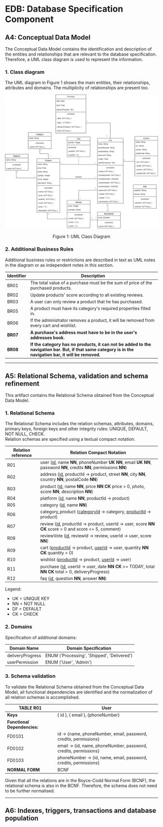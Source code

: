 # EDB: Database Specification Component

## A4: Conceptual Data Model

The Conceptual Data Model contains the identification and description of the entities and relationships that are relevant to the database specification. Therefore, a UML class diagram is used to represent the information.

### 1. Class diagram

The UML diagram in Figure 1 shows the main entities, their relationships, attributes and domains. The multiplicity of relationships are present too.

![](images/UML.jpg)

<figcaption align= "center">Figure 1: UML Class Diagram</figcaption></p>

### 2. Additional Business Rules

Additional business rules or restrictions are described in text as UML notes in the diagram or as independent notes in this section.

| Identifier | Description |
|-----------------|--------------------------|
| BR01 | The total value of a purchase must be the sum of price of the purchased products. |
| BR02 | Update products' score according to all existing reviews. |
| BR03 | A user can only review a product that he has purchased. |
| BR05 | A product must have its category's required properties filled in. |
| BR06 | If the administrator removes a product, it will be removed from every cart and wishlist. |
| **BR07** | **A purchase's address must have to be in the user's addresses book.** |
| **BR08** | **If the category has no products, it can not be added to the navigation bar. But, if that same category is in the navigation bar, it will be removed.** |


---


## A5: Relational Schema, validation and schema refinement

This artifact contains the Relational Schema obtained from the Conceptual Data Model.

### 1. Relational Schema

The Relational Schema includes the relation schemas, attributes, domains, primary keys, foreign keys and other integrity rules: UNIQUE, DEFAULT, NOT NULL, CHECK.  
Relation schemas are specified using a textual compact notation. 


| Relation reference | Relation Compact Notation                        |
| ------------------ | ------------------------------------------------ |
| R01                | user (<u>id</u>, name __NN__, phoneNumber __UK__ __NN__, email __UK__ __NN__, password __NN__, credits __NN__, permissions __NN__)                    |
| R02                | address (<u>id</u>, productId -> product, street __NN__, city __NN__, country __NN__, postalCode __NN__)
| R03                | product (<u>id</u>, name __NN__, price __NN__ __CK__ price > 0, photo, score __NN__, description __NN__)
| R04                | platform (<u>id</u>, name __NN__, productId -> product) |
| R05                | category (<u>id</u>, name __NN__) |
| R06                | category_product (<u>categoryId</u> -> category, <u>productId</u> -> product) |
| R07                | review (<u>id</u>, productId -> product, userId -> user, score __NN__ __CK__ score > 0 and score <= 5, comment) |
| R08                | reviewVote (<u>id</u>, reviewId -> review, userId -> user, score __NN__) |
| R09                | cart (<u>productId</u> -> product, <u>userId</u> -> user, quantity __NN__ __CK__ quantity > 0) |
| R10                | wishlist (<u>productId</u> -> product, <u>userId</u> -> user) |
| R11                | purchase (<u>id</u>, userId -> user, date __NN__ __CK__ >= TODAY, total __NN__ __CK__ total > 0, deliveryProgress) |
| R12                | faq (<u>id</u>, question __NN__, answer __NN__)

Legend:

* UK = UNIQUE KEY
* NN = NOT NULL
* DF = DEFAULT
* CK = CHECK

### 2. Domains

Specification of additional domains:

| Domain Name | Domain Specification           |
| ----------- | ------------------------------ |
| deliveryProgress    | ENUM ('Processing', 'Shipped', 'Delivered') |
| userPermission    | ENUM ('User', 'Admin') |

### 3. Schema validation

To validate the Relational Schema obtained from the Conceptual Data Model, all functional dependencies are identified and the normalization of all relation schemas is accomplished. 

| **TABLE R01**   | User               |
| --------------  | ---                |
| **Keys**        | { id }, { email }, {phoneNumber}  |
| **Functional Dependencies:** |       |
| FD0101          | id → {name, phoneNumber, email, password, credits, permissions} |
| FD0102          | email → {id, name, phoneNumber, password, credits, permissions} |
| FD0103          | phoneNumber → {id, name, email, password, credits, permissions} |
| **NORMAL FORM** | BCNF               |




Given that all the relations are in the Boyce-Codd Normal Form (BCNF), the relational schema is also in the BCNF. Therefore, the schema does not need to be further normalised.  


---


## A6: Indexes, triggers, transactions and database population
